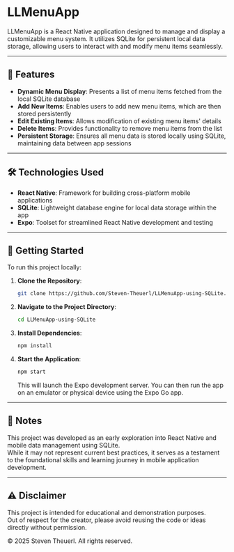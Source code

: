 # LLMenuApp

LLMenuApp is a React Native application designed to manage and display a customizable menu system. It utilizes SQLite for persistent local data storage, allowing users to interact with and modify menu items seamlessly.

---

## 📱 Features

- **Dynamic Menu Display**: Presents a list of menu items fetched from the local SQLite database  
- **Add New Items**: Enables users to add new menu items, which are then stored persistently  
- **Edit Existing Items**: Allows modification of existing menu items' details  
- **Delete Items**: Provides functionality to remove menu items from the list  
- **Persistent Storage**: Ensures all menu data is stored locally using SQLite, maintaining data between app sessions  

---

## 🛠️ Technologies Used

- **React Native**: Framework for building cross-platform mobile applications  
- **SQLite**: Lightweight database engine for local data storage within the app  
- **Expo**: Toolset for streamlined React Native development and testing  

---

## 🚀 Getting Started

To run this project locally:

1. **Clone the Repository**:
   ```bash
   git clone https://github.com/Steven-Theuerl/LLMenuApp-using-SQLite.git
   ```

2. **Navigate to the Project Directory**:
   ```bash
   cd LLMenuApp-using-SQLite
   ```

3. **Install Dependencies**:
   ```bash
   npm install
   ```

4. **Start the Application**:
   ```bash
   npm start
   ```
   This will launch the Expo development server. You can then run the app on an emulator or physical device using the Expo Go app.

---

## 📝 Notes

This project was developed as an early exploration into React Native and mobile data management using SQLite.  
While it may not represent current best practices, it serves as a testament to the foundational skills and learning journey in mobile application development.

---

## ⚠️ Disclaimer

This project is intended for educational and demonstration purposes.  
Out of respect for the creator, please avoid reusing the code or ideas directly without permission.

© 2025 Steven Theuerl. All rights reserved.
